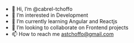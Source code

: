- 👋 Hi, I’m @cabrel-tchoffo
- 👀 I’m interested in Development
- 🌱 I’m currently learning Angular and Reactjs
- 💞️ I’m looking to collaborate on Frontend projects
- 📫 How to reach me astchoffo@gmail.com

<!---
cabrel-tchoffo/cabrel-tchoffo is a ✨ special ✨ repository because its `README.md` (this file) appears on your GitHub profile.
You can click the Preview link to take a look at your changes.
--->
